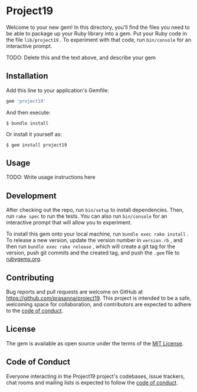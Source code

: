 # Project19

Welcome to your new gem! In this directory, you'll find the files you need to be able to package up your Ruby library into a gem. Put your Ruby code in the file `lib/project19` . To experiment with that code, run `bin/console` for an interactive prompt.

TODO: Delete this and the text above, and describe your gem

## Installation

Add this line to your application's Gemfile:

```ruby
gem 'project19'
```

And then execute:

    $ bundle install

Or install it yourself as:

    $ gem install project19

## Usage

TODO: Write usage instructions here

## Development

After checking out the repo, run `bin/setup` to install dependencies. Then, run `rake spec` to run the tests. You can also run `bin/console` for an interactive prompt that will allow you to experiment.

To install this gem onto your local machine, run `bundle exec rake install` . To release a new version, update the version number in `version.rb` , and then run `bundle exec rake release` , which will create a git tag for the version, push git commits and the created tag, and push the `.gem` file to [rubygems.org](https://rubygems.org).

## Contributing

Bug reports and pull requests are welcome on GitHub at https://github.com/prasanna/project19. This project is intended to be a safe, welcoming space for collaboration, and contributors are expected to adhere to the [code of conduct](https://github.com/[USERNAME]/project19/blob/master/CODE_OF_CONDUCT.md).

## License

The gem is available as open source under the terms of the [MIT License](https://opensource.org/licenses/MIT).

## Code of Conduct

Everyone interacting in the Project19 project's codebases, issue trackers, chat rooms and mailing lists is expected to follow the [code of conduct](https://github.com/prasannaboga/project19/blob/master/CODE_OF_CONDUCT.md).
